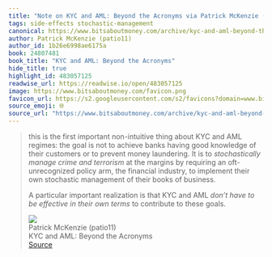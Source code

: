 ```yaml
---
title: "Note on KYC and AML: Beyond the Acronyms via Patrick McKenzie (patio11)"
tags: side-effects stochastic-management
canonical: https://www.bitsaboutmoney.com/archive/kyc-and-aml-beyond-the-acronyms/
author: Patrick McKenzie (patio11)
author_id: 1b26e6998ae6175a
book: 24807481
book_title: "KYC and AML: Beyond the Acronyms"
hide_title: true
highlight_id: 483057125
readwise_url: https://readwise.io/open/483057125
image: https://www.bitsaboutmoney.com/favicon.png
favicon_url: https://s2.googleusercontent.com/s2/favicons?domain=www.bitsaboutmoney.com
source_emoji: 🌐
source_url: "https://www.bitsaboutmoney.com/archive/kyc-and-aml-beyond-the-acronyms/#:~:text=this%20is%20the,to%20these%20goals."
---
```


> this is the first important non-intuitive thing about KYC and AML regimes: the goal is not to achieve banks having good knowledge of their customers or to prevent money laundering. It is to *stochastically manage crime and terrorism* at the margins by requiring an oft-unrecognized policy arm, the financial industry, to implement their own stochastic management of their books of business.
> 
> A particular important realization is that KYC and AML *don’t have to be effective in their own terms* to contribute to these goals.
> <div class="quoteback-footer"><div class="quoteback-avatar"><img class="mini-favicon" src="https://s2.googleusercontent.com/s2/favicons?domain=www.bitsaboutmoney.com"></div><div class="quoteback-metadata"><div class="metadata-inner"><span style="display:none">FROM:</span><div aria-label="Patrick McKenzie (patio11)" class="quoteback-author"> Patrick McKenzie (patio11)</div><div aria-label="KYC and AML: Beyond the Acronyms" class="quoteback-title"> KYC and AML: Beyond the Acronyms</div></div></div><div class="quoteback-backlink"><a target="_blank" aria-label="go to the full text of this quotation" rel="noopener" href="https://www.bitsaboutmoney.com/archive/kyc-and-aml-beyond-the-acronyms/#:~:text=this%20is%20the,to%20these%20goals." class="quoteback-arrow"> Source</a></div></div>